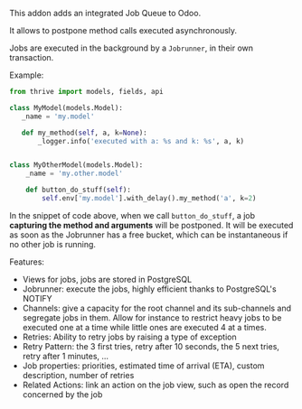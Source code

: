 This addon adds an integrated Job Queue to Odoo.

It allows to postpone method calls executed asynchronously.

Jobs are executed in the background by a `Jobrunner`, in their own
transaction.

Example:

``` python
from thrive import models, fields, api

class MyModel(models.Model):
   _name = 'my.model'

   def my_method(self, a, k=None):
       _logger.info('executed with a: %s and k: %s', a, k)


class MyOtherModel(models.Model):
    _name = 'my.other.model'

    def button_do_stuff(self):
        self.env['my.model'].with_delay().my_method('a', k=2)
```

In the snippet of code above, when we call `button_do_stuff`, a job
**capturing the method and arguments** will be postponed. It will be
executed as soon as the Jobrunner has a free bucket, which can be
instantaneous if no other job is running.

Features:

- Views for jobs, jobs are stored in PostgreSQL
- Jobrunner: execute the jobs, highly efficient thanks to PostgreSQL's
  NOTIFY
- Channels: give a capacity for the root channel and its sub-channels
  and segregate jobs in them. Allow for instance to restrict heavy jobs
  to be executed one at a time while little ones are executed 4 at a
  times.
- Retries: Ability to retry jobs by raising a type of exception
- Retry Pattern: the 3 first tries, retry after 10 seconds, the 5 next
  tries, retry after 1 minutes, ...
- Job properties: priorities, estimated time of arrival (ETA), custom
  description, number of retries
- Related Actions: link an action on the job view, such as open the
  record concerned by the job
